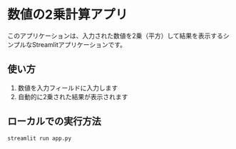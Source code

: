 # 数値の2乗計算アプリ

このアプリケーションは、入力された数値を2乗（平方）して結果を表示するシンプルなStreamlitアプリケーションです。

## 使い方

1. 数値を入力フィールドに入力します
2. 自動的に2乗された結果が表示されます

## ローカルでの実行方法

```bash
streamlit run app.py
``` 